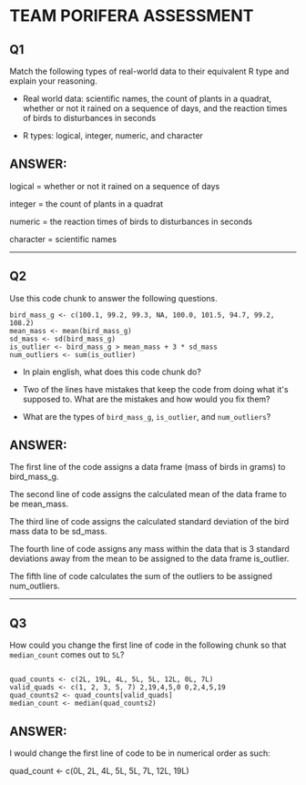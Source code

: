 
# TEAM PORIFERA ASSESSMENT

## Q1

Match the following types of real-world data to their equivalent R type and explain your reasoning.

-   Real world data: scientific names, the count of plants in a quadrat, whether or not it rained on a sequence of days, and the reaction times of birds to disturbances in seconds

-   R types: logical, integer, numeric, and character

## ANSWER:

logical = whether or not it rained on a sequence of days

integer = the count of plants in a quadrat

numeric = the reaction times of birds to disturbances in seconds

character = scientific names

------------------------------------------------------------------------

## Q2

Use this code chunk to answer the following questions.

```         
bird_mass_g <- c(100.1, 99.2, 99.3, NA, 100.0, 101.5, 94.7, 99.2, 108.2)
mean_mass <- mean(bird_mass_g)
sd_mass <- sd(bird_mass_g)
is_outlier <- bird_mass_g > mean_mass + 3 * sd_mass
num_outliers <- sum(is_outlier)
```

-   In plain english, what does this code chunk do?

-   Two of the lines have mistakes that keep the code from doing what it's supposed to. What are the mistakes and how would you fix them?

-   What are the types of `bird_mass_g`, `is_outlier`, and `num_outliers`?

## **ANSWER:**

The first line of the code assigns a data frame (mass of birds in grams) to bird_mass_g.

The second line of code assigns the calculated mean of the data frame to be mean_mass.

The third line of code assigns the calculated standard deviation of the bird mass data to be sd_mass.

The fourth line of code assigns any mass within the data that is 3 standard deviations away from the mean to be assigned to the data frame is_outlier.

The fifth line of code calculates the sum of the outliers to be assigned num_outliers.

------------------------------------------------------------------------

## **Q3**

How could you change the first line of code in the following chunk so that `median_count` comes out to `5L`?

```         

quad_counts <- c(2L, 19L, 4L, 5L, 5L, 12L, 0L, 7L)
valid_quads <- c(1, 2, 3, 5, 7) 2,19,4,5,0 0,2,4,5,19
quad_counts2 <- quad_counts[valid_quads]
median_count <- median(quad_counts2)
```

## ANSWER:

I would change the first line of code to be in numerical order as such:

quad_count \<- c(0L, 2L, 4L, 5L, 5L, 7L, 12L, 19L)
